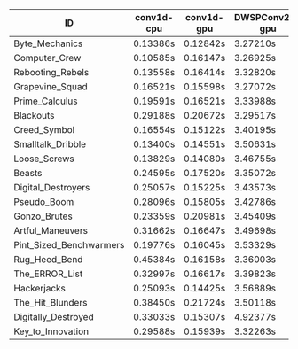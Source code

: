|ID|conv1d-cpu|conv1d-gpu|DWSPConv2D-gpu|gemm-gpu|avg|
|-|-|-|-|-|-|
|Byte_Mechanics|0.13386s|0.12842s|3.27210s|1.96631s|1.37517s|
|Computer_Crew|0.10585s|0.16147s|3.26925s|2.00404s|1.38515s|
|Rebooting_Rebels|0.13558s|0.16414s|3.32820s|1.92190s|1.38745s|
|Grapevine_Squad|0.16521s|0.15598s|3.27072s|1.97774s|1.39241s|
|Prime_Calculus|0.19591s|0.16521s|3.33988s|1.98744s|1.42211s|
|Blackouts|0.29188s|0.20672s|3.29517s|1.94900s|1.43569s|
|Creed_Symbol|0.16554s|0.15122s|3.40195s|2.04755s|1.44156s|
|Smalltalk_Dribble|0.13400s|0.14551s|3.50631s|2.09752s|1.47083s|
|Loose_Screws|0.13829s|0.14080s|3.46755s|2.15901s|1.47641s|
|Beasts|0.24595s|0.17520s|3.35072s|2.19773s|1.49240s|
|Digital_Destroyers|0.25057s|0.15225s|3.43573s|2.14675s|1.49632s|
|Pseudo_Boom|0.28096s|0.15805s|3.42786s|2.12480s|1.49792s|
|Gonzo_Brutes|0.23359s|0.20981s|3.45409s|2.12460s|1.50552s|
|Artful_Maneuvers|0.31662s|0.16647s|3.49698s|2.04799s|1.50701s|
|Pint_Sized_Benchwarmers|0.19776s|0.16045s|3.53329s|2.26496s|1.53911s|
|Rug_Heed_Bend|0.45384s|0.16158s|3.36003s|2.19985s|1.54383s|
|The_ERROR_List|0.32997s|0.16617s|3.39823s|2.29338s|1.54694s|
|Hackerjacks|0.25093s|0.14425s|3.56889s|2.27992s|1.56100s|
|The_Hit_Blunders|0.38450s|0.21724s|3.50118s|2.30937s|1.60307s|
|Digitally_Destroyed|0.33033s|0.15307s|4.92377s|2.84438s|2.06289s|
|Key_to_Innovation|0.29588s|0.15939s|3.32263s|infs|infs|
